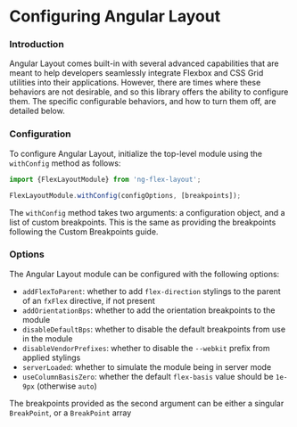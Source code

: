 # Configuring Angular Layout

### Introduction

Angular Layout comes built-in with several advanced capabilities that are meant to help developers
seamlessly integrate Flexbox and CSS Grid utilities into their applications. However, there are times
where these behaviors are not desirable, and so this library offers the ability to configure them. 
The specific configurable behaviors, and how to turn them off, are detailed below.

### Configuration

To configure Angular Layout, initialize the top-level module using the `withConfig` method as follows:

```ts
import {FlexLayoutModule} from 'ng-flex-layout';

FlexLayoutModule.withConfig(configOptions, [breakpoints]);
```

The `withConfig` method takes two arguments: a configuration object, and a list of custom breakpoints.
This is the same as providing the breakpoints following the Custom Breakpoints guide.

### Options

The Angular Layout module can be configured with the following options:

* `addFlexToParent`: whether to add `flex-direction` stylings to the parent of an `fxFlex` directive, 
if not present
* `addOrientationBps`: whether to add the orientation breakpoints to the module
* `disableDefaultBps`: whether to disable the default breakpoints from use in the module
* `disableVendorPrefixes`: whether to disable the `--webkit` prefix from applied stylings
* `serverLoaded`: whether to simulate the module being in server mode
* `useColumnBasisZero`: whether the default `flex-basis` value should be `1e-9px` (otherwise `auto`)

The breakpoints provided as the second argument can be either a singular `BreakPoint`, or a `BreakPoint` array

